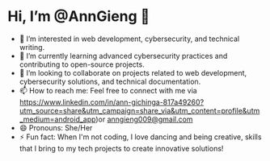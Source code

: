 # Hi, I’m @AnnGieng 👋

- 👀 I’m interested in web development, cybersecurity, and technical writing.  
- 🌱 I’m currently learning advanced cybersecurity practices and contributing to open-source projects.  
- 💞️ I’m looking to collaborate on projects related to web development, cybersecurity solutions, and technical documentation.  
- 📫 How to reach me: Feel free to connect with me via https://www.linkedin.com/in/ann-gichinga-817a49260?utm_source=share&utm_campaign=share_via&utm_content=profile&utm_medium=android_app)or anngieng009@gmail.com  
- 😄 Pronouns: She/Her  
- ⚡ Fun fact: When I'm not coding, I love dancing and being creative, skills that I bring to my tech projects to create innovative solutions!  

